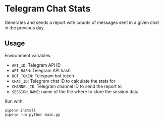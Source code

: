 # Telegram Chat Stats

Generates and sends a report with counts of messages sent in a given chat in the previous day.

## Usage

Environment variables:

- `API_ID`: Telegram API ID
- `API_HASH`: Telegram API hash
- `BOT_TOKEN`: Telegram bot token
- `CHAT_ID`: Telegram chat ID to calculate the stats for
- `CHANNEL_ID`: Telegram channel ID to send the report to
- `SESSION_NAME`: name of the file where to store the session data

Run with:

```shell
pipenv install
pipenv run python main.py
```
